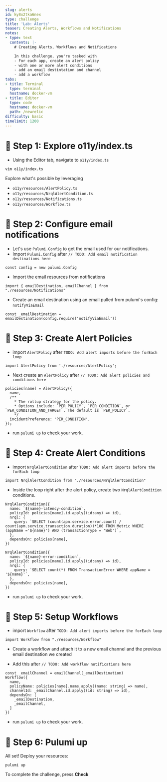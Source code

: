 ```yaml
---
slug: alerts
id: ky8x2tka6nex
type: challenge
title: 'Lab: Alerts'
teaser: Creating Alerts, Workflows and Notifications
notes:
- type: text
  contents: |-
    # Creating Alerts, Workflows and Notifications

    In this challenge, you're tasked with
    - For each app, create an alert policy
    - with one or more alert conditions
    - add an email destintation and channel
    - add a workflow
tabs:
- title: Terminal
  type: terminal
  hostname: docker-vm
- title: Editor
  type: code
  hostname: docker-vm
  path: /newrelic
difficulty: basic
timelimit: 1200
---
```


🧪 Step 1: Explore o11y/index.ts
=======================
- Using the Editor tab, navigate to `o11y/index.ts`

```
vim o11y/index.ts
```

Explore what's possible by leveraging
- `o11y/resources/AlertPolicy.ts`
- `o11y/resources/NrqlAlertCondition.ts`
- `o11y/resources/Notifications.ts`
- `o11y/resources/Workflow.ts`

🧪 Step 2: Configure email notifications
=======================

- Let's use `Pulumi.Config` to get the email used for our notifications.
- Import `Pulumi.Config` after `// TODO: Add email notification destinations here`

```
const config = new pulumi.Config
```
- Import the email resources from notifications
```
import { emailDestination, emailChannel } from "./resources/Notifications"
```

- Create an email destination using an email pulled from pulumi's config: `notifyViaEmail`
```
const _emailDestination = emailDestination(config.require('notifyViaEmail'))
```

🧪 Step 3: Create Alert Policies
=======================

- import `AlertPolicy` after `TODO: Add alert imports before the forEach loop`

```
import AlertPolicy from './resources/AlertPolicy';
```

- Next create an `AlertPolicy` after `// TODO: Add alert policies and conditions here`

```
policies[name] = AlertPolicy({
  name,
  /**
    * The rollup strategy for the policy.
    * Options include: `PER_POLICY`, `PER_CONDITION`, or `PER_CONDITION_AND_TARGET`. The default is `PER_POLICY`.
    */
  incidentPreference: 'PER_CONDITION',
});
```

- run `pulumi up` to check your work.

🧪 Step 4: Create Alert Conditions
=======================

- import `NrqlAlertCondition` after `TODO: Add alert imports before the forEach loop`

```
import NrqlAlertCondition from "./resources/NrqlAlertCondition"
```

- Inside the loop right after the alert policy, create two `NrqlAlertCondition` conditions.
```
NrqlAlertCondition({
  name: `${name}-latency-condition`,
  policyId: policies[name].id.apply((id:any) => id),
  nrql: {
    query: `SELECT (count(apm.service.error.count) / count(apm.service.transaction.duration))*100 FROM Metric WHERE (appName ='${name}') AND (transactionType = 'Web')`,
  },
  dependsOn: policies[name],
})

NrqlAlertCondition({
  name: `${name}-error-condition`,
  policyId: policies[name].id.apply((id:any) => id),
  nrql: {
    query: `SELECT count(*) FROM TransactionError WHERE appName = '${name}'`,
  },
  dependsOn: policies[name],
})
```

- run `pulumi up` to check your work.

🏁 Step 5: Setup Workflows
=======================

- import `Workflow` after `TODO: Add alert imports before the forEach loop`

```
import Workflow from "./resources/Workflow"
```

- Create a workflow and attach it to a new email channel and the previous email destination we created

- Add this after `// TODO: Add workflow notifications here`

```
const _emailChannel = emailChannel(_emailDestination)
Workflow({
  name,
  policyName: policies[name].name.apply((name: string) => name),
  channelId: _emailChannel.id.apply((id: string) => id),
  dependsOn: [
    _emailDestination,
    _emailChannel,
  ]
})
```

- run `pulumi up` to check your work.

🏁 Step 6: Pulumi up
=======================

All set! Deploy your resources:

```
pulumi up
```

To complete the challenge, press **Check**
